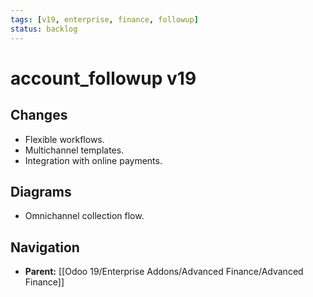 ```yaml
---
tags: [v19, enterprise, finance, followup]
status: backlog
---
```

# account_followup v19

## Changes
- Flexible workflows.
- Multichannel templates.
- Integration with online payments.

## Diagrams
- Omnichannel collection flow.






## Navigation
- **Parent:** [[Odoo 19/Enterprise Addons/Advanced Finance/Advanced Finance]]
